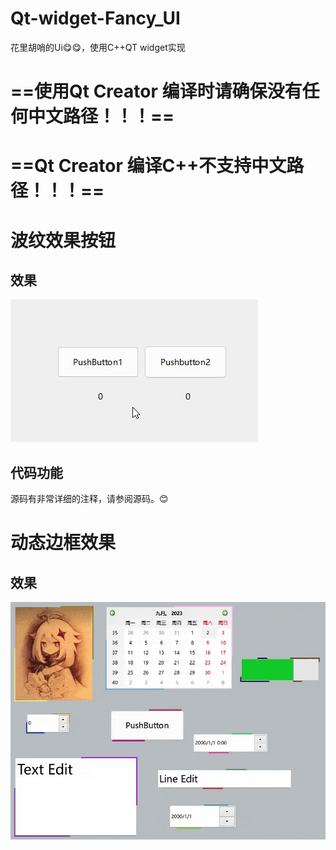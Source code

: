 # Qt-widget-Fancy_UI
花里胡哨的Ui😋😋，使用C++QT widget实现

# ==使用Qt Creator 编译时请确保没有任何中文路径！！！==
# ==Qt Creator 编译C++不支持中文路径！！！==


# 波纹效果按钮
## 效果
![波纹效果按钮](./Effect_image/Corrugated_button.gif)
## 代码功能
源码有非常详细的注释，请参阅源码。😊

# 动态边框效果
## 效果
![动态边框效果](./Effect_image/Dynamic_border_effect.gif)
